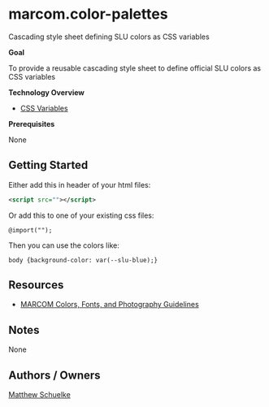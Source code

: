 # marcom.color-palettes

Cascading style sheet defining SLU colors as CSS variables

**Goal** 

To provide a reusable cascading style sheet to define official SLU colors as CSS variables

**Technology Overview**

* [CSS Variables](https://www.w3schools.com/css/css3_variables.asp)

**Prerequisites**

None

## Getting Started

Either add this in header of your html files:

```xml
<script src=""></script>
```

Or add this to one of your existing css files:

```
@import("");
```

Then you can use the colors like:

```
body {background-color: var(--slu-blue);}
```

## Resources

* [MARCOM Colors, Fonts, and Photography Guidelines](https://www.slu.edu/marcom/guidelines-policies/colors-fonts-photography.php)

## Notes

None

## Authors / Owners

[Matthew Schuelke](mailto:schuelkem@slu.edu)
